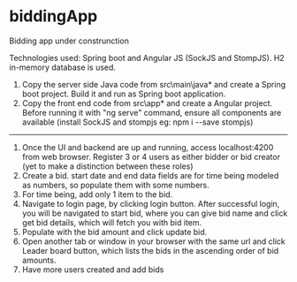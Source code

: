 # biddingApp
Bidding app under construnction

Technologies used:
Spring boot and Angular JS (SockJS and StompJS). H2 in-memory database is used.

1. Copy the server side Java code from src\main\java\* and create a Spring boot project. Build it and run as Spring boot application.
2. Copy the front end code from src\app\* and create a Angular project. Before running it with "ng serve" command, ensure all components are available (install SockJS and stompjs eg: npm i --save stompjs)


----------------
1. Once the UI and backend are up and running, access localhost:4200 from web browser. Register 3 or 4 users as either bidder or bid creator (yet to make a distinction between these roles)
2. Create a bid. start date and end data fields are for time being modeled as numbers, so populate them with some numbers.
3. For time being, add only 1 item to the bid.
4. Navigate to login page, by clicking login button. After successful login, you will be navigated to start bid, where you can give bid name and click get bid details, which will fetch you with bid item.
5. Populate with the bid amount and click update bid.
6. Open another tab or window in your browser with the same url and click Leader board button, which lists the bids in the ascending order of bid amounts.
7. Have more users created and add bids
